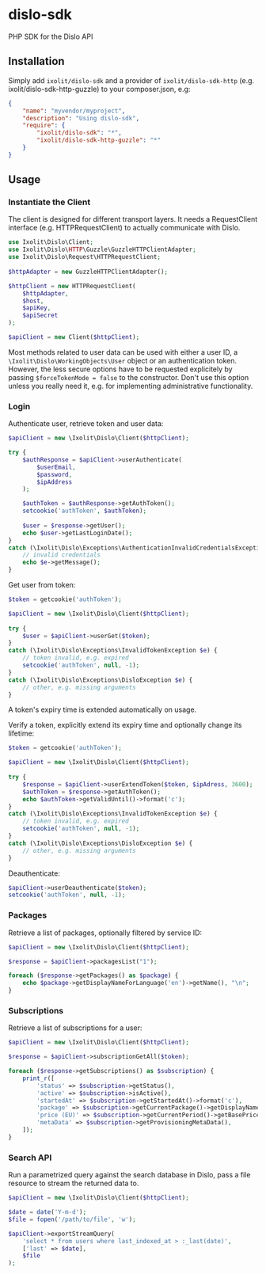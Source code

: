 # dislo-sdk
PHP SDK for the Dislo API

## Installation

Simply add `ixolit/dislo-sdk` and a provider of `ixolit/dislo-sdk-http` (e.g. ixolit/dislo-sdk-http-guzzle) to your composer.json, e.g:

```json
{
    "name": "myvendor/myproject",
    "description": "Using dislo-sdk",
    "require": {
        "ixolit/dislo-sdk": "*",
        "ixolit/dislo-sdk-http-guzzle": "*"
    }
}
```

## Usage

### Instantiate the Client
The client is designed for different transport layers. It needs a RequestClient interface (e.g. HTTPRequestClient) to actually communicate with Dislo.

```php
use Ixolit\Dislo\Client;
use Ixolit\Dislo\HTTP\Guzzle\GuzzleHTTPClientAdapter;
use Ixolit\Dislo\Request\HTTPRequestClient;
    
$httpAdapter = new GuzzleHTTPClientAdapter();

$httpClient = new HTTPRequestClient(
    $httpAdapter,
    $host,
    $apiKey,
    $apiSecret
);

$apiClient = new Client($httpClient);
```

Most methods related to user data can be used with either a user ID, a `\Ixolit\Dislo\WorkingObjects\User` object or an authentication token. However, the less secure options have to be requested explicitely by passing `$forceTokenMode = false` to the constructor. Don't use this option unless you really need it, e.g. for implementing administrative functionality.

### Login
Authenticate user, retrieve token and user data:

```php
$apiClient = new \Ixolit\Dislo\Client($httpClient);

try {
    $authResponse = $apiClient->userAuthenticate(
        $userEmail,
        $password,
        $ipAddress
    );

    $authToken = $authResponse->getAuthToken();
    setcookie('authToken', $authToken);
        
    $user = $response->getUser();
    echo $user->getLastLoginDate();
}
catch (\Ixolit\Dislo\Exceptions\AuthenticationInvalidCredentialsException $e) {
    // invalid credentials
    echo $e->getMessage();
}
```

Get user from token:

```php
$token = getcookie('authToken');

$apiClient = new \Ixolit\Dislo\Client($httpClient);
    
try {
    $user = $apiClient->userGet($token);
}
catch (\Ixolit\Dislo\Exceptions\InvalidTokenException $e) {
    // token invalid, e.g. expired
    setcookie('authToken', null, -1);
}
catch (\Ixolit\Dislo\Exceptions\DisloException $e) {
    // other, e.g. missing arguments
}
```

A token's expiry time is extended automatically on usage.

Verify a token, explicitly extend its expiry time and optionally change its lifetime:

```php
$token = getcookie('authToken');

$apiClient = new \Ixolit\Dislo\Client($httpClient);
    
try {
    $response = $apiClient->userExtendToken($token, $ipAdress, 3600);
    $authToken = $response->getAuthToken();
    echo $authToken->getValidUntil()->format('c');
}
catch (\Ixolit\Dislo\Exceptions\InvalidTokenException $e) {
    // token invalid, e.g. expired
    setcookie('authToken', null, -1);
}
catch (\Ixolit\Dislo\Exceptions\DisloException $e) {
    // other, e.g. missing arguments
}
```

Deauthenticate:

```php
$apiClient->userDeauthenticate($token);
setcookie('authToken', null, -1);
```

### Packages

Retrieve a list of packages, optionally filtered by service ID:

```php
$apiClient = new \Ixolit\Dislo\Client($httpClient);

$response = $apiClient->packagesList("1");

foreach ($response->getPackages() as $package) {
    echo $package->getDisplayNameForLanguage('en')->getName(), "\n";
}
```

### Subscriptions

Retrieve a list of subscriptions for a user:

```php
$apiClient = new \Ixolit\Dislo\Client($httpClient);

$response = $apiClient->subscriptionGetAll($token);

foreach ($response->getSubscriptions() as $subscription) {
    print_r([
        'status' => $subscription->getStatus(),
        'active' => $subscription->isActive(),
        'startedAt' => $subscription->getStartedAt()->format('c'),
        'package' => $subscription->getCurrentPackage()->getDisplayNameForLanguage('en')->getName(),
        'price (EU)' => $subscription->getCurrentPeriod()->getBasePriceForCurrency('EUR')->getAmount(),
        'metaData' => $subscription->getProvisioningMetaData(),
    ]);
}
```

### Search API

Run a parametrized query against the search database in Dislo, pass a file resource to stream the returned data to.

```php
$apiClient = new \Ixolit\Dislo\Client($httpClient);

$date = date('Y-m-d');
$file = fopen('/path/to/file', 'w');

$apiClient->exportStreamQuery(
    'select * from users where last_indexed_at > :_last(date)',
    ['last' => $date],
    $file
);
```
